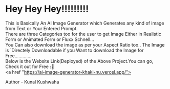 # Hey Hey Hey!!!!!!!!!

This is Basically An AI Image Generator which Generates any kind of image from Text or Your Entered Prompt.<br>
There are three Categories too for the user to get Image Either in Realistic Form or Animated Form or Fluxx Schnell...
<br>
You Can also download the image as per your Aspect Ratio too..
The Image is `Directely Downloadable if you Want to download the Image for Free.............<br>
Below is the Website Link(Deployed) of the Above Project.You can go, Check it out for Free :🙌<br>
<a href "https://ai-image-generator-khaki-nu.vercel.app/"></a>

Author - Kunal Kushwaha
